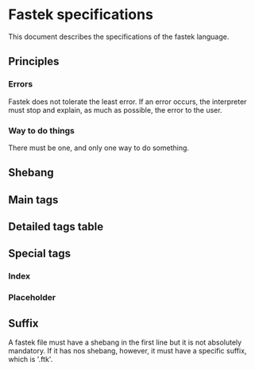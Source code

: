 # Fastek specifications
This document describes the specifications of the fastek language.
## Principles
### Errors
Fastek does not tolerate the least error. If an error occurs, the interpreter must stop and explain, as much as possible, the error to the user.
### Way to do things
There must be one, and only one way to do something.
## Shebang

## Main tags

## Detailed tags table

## Special tags

### Index

### Placeholder

## Suffix
A fastek file must have a shebang in the first line but it is not absolutely mandatory. If it has nos shebang, however, it must have a specific suffix, which is '.ftk'.
